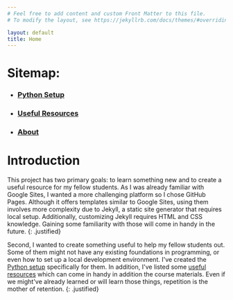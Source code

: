 ```yaml
---
# Feel free to add content and custom Front Matter to this file.
# To modify the layout, see https://jekyllrb.com/docs/themes/#overriding-theme-defaults

layout: default
title: Home
---
```


# Sitemap:
- ### [Python Setup](python_setup.markdown)
- ### [Useful Resources](useful_resources.markdown)
- ### [About](about.markdown)

# Introduction

This project has two primary goals: to learn something new and to create a useful resource for my fellow students. As I was already familiar with Google Sites, I wanted a more challenging platform so I chose GitHub Pages. Although it offers templates similar to Google Sites, using them involves more complexity due to Jekyll, a static site generator that requires local setup. Additionally, customizing Jekyll requires HTML and CSS knowledge. Gaining some familiarity with those will come in handy in the future.
{: .justified}

Second, I wanted to create something useful to help my fellow students out. Some of them might not have any existing foundations in programming, or even how to set up a local development environment. I've created the [Python setup](python_setup.markdown) specifically for them. In addition, I've listed some [useful resources](useful_resources.markdown) which can come in handy in addition the course materials. Even if we might've already learned or will learn those things, repetition is the mother of retention.
{: .justified} 